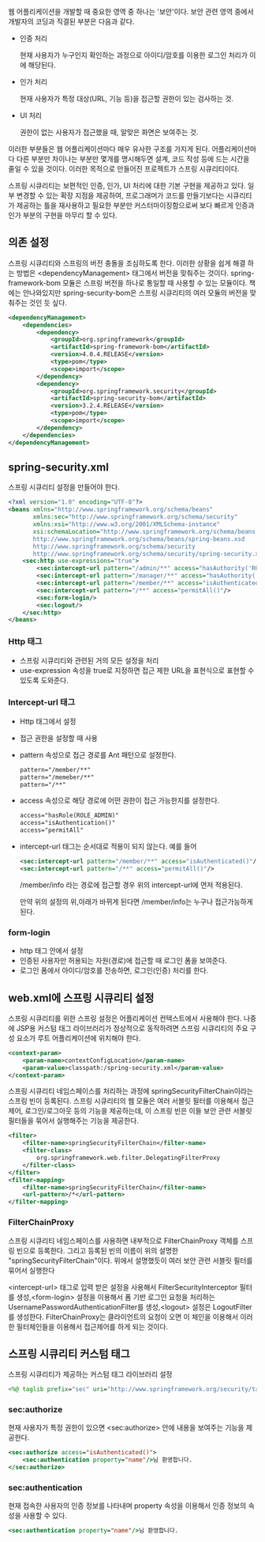 웹 어플리케이션을 개발할 때 중요한 영역 중 하나는 '보안'이다. 보안 관련 영역 중에서 개발자의 코딩과 직결된 부분은 다음과 같다.

- 인증 처리 

  현재 사용자가 누구인지 확인하는 과정으로 아이디/암호를 이용한 로그인 처리가 이에 해당된다.

- 인가 처리

  현재 사용자가 특정 대상(URL, 기능 등)을 접근할 권한이 있는 검사하는 것.

- UI 처리

  권한이 없는 사용자가 접근했을 때, 알맞은 화면은 보여주는 것.

이러한 부분들은 웹 어플리케이션마다 매우 유사한 구조를 가지게 된다. 어플리케이션마다 다른 부분만 차이나는 부분만 몇개를 명시해두면 설계, 코드 작성 등에 드는 시간을 줄일 수 있을 것이다. 이러한 목적으로 만들어진 프로젝트가 스프링 시큐리티이다. 

스프링 시큐리티는 보편적인 인증, 인가, UI 처리에 대한 기본 구현을 제공하고 있다. 일부 변경할 수 있는 확장 지점을 제공하여, 프로그래머가 코드를 만들기보다는 시큐리티가 제공하는 틀을 재사용하고 필요한 부분만 커스터마이징함으로써 보다 빠르게 인증과 인가 부분의 구현을 마무리 할 수 있다.



## 의존 설정

스프링 시큐리티와 스프링의 버전 충돌을 조심하도록 한다. 이러한 상황을 쉽게 해결 하는 방법은 \<dependencyManagement> 태그에서 버전을 맞춰주는 것이다. spring-framework-bom 모듈은 스프링 버전을 하나로 통일할 때 사용할 수 있는 모듈이다. 책에는 안나와있지만 spring-security-bom은 스프링 시큐리티의 여러 모듈의 버전을 맞춰주는 것인 듯 싶다.

```xml
<dependencyManagement>
    <dependencies>
        <dependency>
            <groupId>org.springframework</groupId>
            <artifactId>spring-framework-bom</artifactId>
            <version>4.0.4.RELEASE</version>
            <type>pom</type>
            <scope>import</scope>
        </dependency>
        <dependency>
            <groupId>org.springframework.security</groupId>
            <artifactId>spring-security-bom</artifactId>
            <version>3.2.4.RELEASE</version>
            <type>pom</type>
            <scope>import</scope>
        </dependency>
    </dependencies>
</dependencyManagement>
```



## spring-security.xml

스프링 시큐리티 설정을 만들어야 한다.

```xml
<?xml version="1.0" encoding="UTF-8"?>
<beans xmlns="http://www.springframework.org/schema/beans"
       xmlns:sec="http://www.springframework.org/schema/security"
       xmlns:xsi="http://www.w3.org/2001/XMLSchema-instance"
       xsi:schemaLocation="http://www.springframework.org/schema/beans
       http://www.springframework.org/schema/beans/spring-beans.xsd
       http://www.springframework.org/schema/security
       http://www.springframework.org/schema/security/spring-security.xsd">
    <sec:http use-expressions="true">
        <sec:intercept-url pattern="/admin/**" access="hasAuthority('ROLE_ADMIN')"/>
        <sec:intercept-url pattern="/manager/**" access="hasAuthority('ROLE_MANAGER')"/>
        <sec:intercept-url pattern="/member/**" access="isAuthenticated()"/>
        <sec:intercept-url pattern="/**" access="permitAll()"/>
        <sec:form-login/>
        <sec:logout/>
    </sec:http>
</beans>
```



### Http 태그

- 스프링 시큐리티와 관련된 거의 모든 설정을 처리
- use-expression 속성을 true로 지정하면 접근 제한 URL을 표현식으로 표현할 수 있도록 도와준다.

### Intercept-url 태그

- Http 태그에서 설정

- 접근 권한을 설정할 때 사용

- pattern 속성으로 접근 경로를 Ant 패턴으로 설정한다.

  ```xml
  pattern="/member/**"
  pattern="/memeber/**"
  pattern="/**"
  ```

- access 속성으로 해당 경로에 어떤 권한이 접근 가능한지를 설정한다.

  ```xml
  access="hasRole(ROLE_ADMIN)"
  access="isAuthentication()"
  access="permitAll"
  ```

- intercept-url 태그는 순서대로 적용이 되지 않는다. 예를 들어

  ```xml
  <sec:intercept-url pattern="/member/**" access="isAuthenticated()"/>
  <sec:intercept-url pattern="/**" access="permitAll()"/>
  ```

  /member/info 라는 경로에 접근할 경우 위의 intercept-url에 먼저 적용된다.

  만약 위의 설정의 위,아래가 바뀌게 된다면 /member/info는 누구나 접근가능하게 된다.

### form-login

- http 태그 안에서 설정
- 인증된 사용자만 허용되는 자원(경로)에 접근할 때 로그인 폼을 보여준다.
- 로그인 폼에서 아이디/암호를 전송하면, 로그인(인증) 처리를 한다.



## web.xml에 스프링 시큐리티 설정

스프링 시큐리티를 위한 스프링 설정은 어플리케이션 컨텍스트에서 사용해야 한다. 나중에 JSP용 커스텀 태그 라이브러리가 정상적으로 동작하려면 스프링 시큐리티의 주요 구성 요소가 루트 어플리케이션에 위치해야 한다.

```xml
<context-param>
    <param-name>contextConfigLocation</param-name>
    <param-value>classpath:/spring-security.xml</param-value>
</context-param>
```



스프링 시큐리티 네임스페이스를 처리하는 과정에 springSecurityFilterChain이라는 스프링 빈이 등록된다. 스프링 시큐리티의 웹 모듈은 여러 서블릿 필터를 이용해서 접근 제어, 로그인/로그아웃 등의 기능을 제공하는데, 이 스프링 빈은 이들 보안 관련 서블릿 필터들을 묶어서 실행해주는 기능을 제공한다.

```xml
<filter>
    <filter-name>springSecurityFilterChain</filter-name>
    <filter-class>
        org.springframework.web.filter.DelegatingFilterProxy
    </filter-class>
</filter>
<filter-mapping>
    <filter-name>springSecurityFilterChain</filter-name>
    <url-pattern>/*</url-pattern>
</filter-mapping>
```



### FilterChainProxy

스프링 시큐리티 네임스페이스를 사용하면 내부적으로 FilterChainProxy 객체를 스프링 빈으로 등록한다. 그리고 등록된 빈의 이름이 위의 설명한 "springSecurityFilterChain"이다. 위에서 설명했듯이 여러 보안 관련 서블릿 필터를 묶어서 실행한다

\<intercept-url> 태그로 입력 받은 설정을 사용해서 FilterSecurityInterceptor 필터를 생성,\<form-login> 설정을 이용해서 폼 기반 로그인 요청을 처리하는 UsernamePasswordAuthenticationFilter를 생성,\<logout> 설정은 LogoutFilter를 생성한다.  FilterChainProxy는 클라이언트의 요청이 오면 이 체인을 이용해서 이러한 필터체인들을 이용해서 접근제어를 하게 되는 것이다.



## 스프링 시큐리티 커스텀 태그

스프링 시큐리티가 제공하는 커스텀 태그 라이브러리 설정

```jsp
<%@ taglib prefix="sec" uri="http://www.springframework.org/security/tags" %>
```



### sec:authorize

현재 사용자가 특정 권한이 있으면 \<sec:authorize> 안에 내용을 보여주는 기능을 제공한다.

```jsp
<sec:authorize access="isAuthenticated()">
	<sec:authentication property="name"/>님 환영합니다.
</sec:authorize>
```



### sec:authentication

현재 접속한 사용자의 인증 정보를 나타내며 property 속성을 이용해서 인증 정보의 속성을 사용할 수 있다.

```jsp
<sec:authentication property="name"/>님 환영합니다.
```









